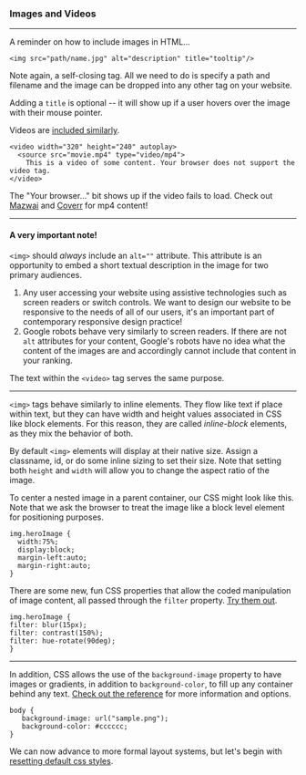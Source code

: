 ### Images and Videos

---
A reminder on how to include images in HTML...

```
<img src="path/name.jpg" alt="description" title="tooltip"/>
```

Note again, a self-closing tag. All we need to do is specify a path and filename and the image can be dropped into any other tag on your website.

Adding a `title` is optional -- it will show up if a user hovers over the image with their mouse pointer.

Videos are [included similarly](https://www.w3schools.com/html/html5_video.asp
).

```
<video width="320" height="240" autoplay>
  <source src="movie.mp4" type="video/mp4">
	This is a video of some content. Your browser does not support the video tag.
</video>
```

The "Your browser..." bit shows up if the video fails to load. Check out [Mazwai](http://mazwai.com) and [Coverr](https://coverr.co) for mp4 content!

---
#### A very important note!

`<img>` should *always* include an `alt=""` attribute. This attribute is an opportunity to embed a short textual description in the image for two primary audiences.

1. Any user accessing your website using assistive technologies such as screen readers or switch controls. We want to design our website to be responsive to the needs of all of our users, it's an important part of contemporary responsive design practice!
2. Google robots behave very similarly to screen readers. If there are not `alt` attributes for your content, Google's robots have no idea what the content of the images are and accordingly cannot include that content in your ranking.  

The text within the `<video>` tag serves the same purpose.

---

`<img>` tags behave similarly to inline elements. They flow like text if place within text, but they can have width and height values associated in CSS like block elements. For this reason, they are called *inline-block* elements, as they mix the behavior of both.

By default `<img>` elements will display at their native size. Assign a classname, id, or do some inline sizing to set their size. Note that setting both `height` and `width` will allow you to change the aspect ratio of the image.

To center a nested image in a parent container, our CSS might look like this. Note that we ask the browser to treat the image like a block level element for positioning purposes.

```
img.heroImage {
  width:75%;
  display:block;
  margin-left:auto;
  margin-right:auto;
}
```

There are some new, fun CSS properties that allow the coded manipulation of image content, all passed through the `filter` property. [Try them out](http://www.w3schools.com/cssref/css3_pr_filter.asp).

```
img.heroImage {
filter: blur(15px);
filter: contrast(150%);
filter: hue-rotate(90deg);
}
```

-----

In addition, CSS allows the use of the `background-image` property to have images or gradients, in addition to `background-color`, to fill up any container behind any text. [Check out the reference](https://www.w3schools.com/cssref/pr_background-image.asp) for more information and options.


```
body {
   background-image: url("sample.png");
   background-color: #cccccc;
}
```


We can now advance to more formal layout systems, but let's begin with [resetting default css styles](reset.md).
